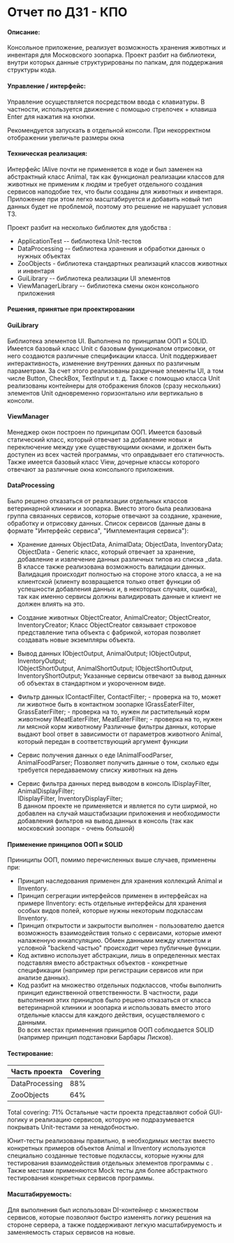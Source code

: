 
# Отчет по ДЗ1 - КПО
#### Описание:
Консольное приложение, реализует возможность хранения животных и инвентаря для Московского зоопарка.
Проект разбит на библиотеки, внутри которых данные структурированы по папкам, для поддержания структуры кода. 

#### Управление / интерфейс:
Управление осуществляется посредством ввода с клавиатуры. В частности, используется движение с помощью стрелочек + клавиша Enter для нажатия на кнопки. 

Рекомендуется запускать в отдельной консоли. При некорректном отображении увеличьте размеры окна
#### Техническая реализация:
Интерфейс IAlive почти не применяется в коде и был заменен на абстрактный класс Animal, так как функционал реализации классов для животных не применим к людям и требует отдельного создания сервисов наподобие тех, что были созданы для животных и инвентаря. Приложение при этом легко масштабируется и добавить новый тип данных будет не проблемой, поэтому это решение не нарушает условия ТЗ.

Проект разбит на несколько библиотек для удобства :
* ApplicationTest -- библиотека Unit-тестов
* DataProcessing -- библиотека хранения и обработки данных о нужных объектах
* ZooObjects - библиотека стандартных реализаций классов животных и инвентаря
* GuiLibrary -- библиотека реализации UI элементов 
* ViewManagerLibrary -- библиотека смены окон консольного приложения

#### Решения, принятые при проектировании

#### GuiLibrary
Библиотека элементов UI. Выполнена по принципам ООП и SOLID. Имеется базовый класс Unit с базовым функционалом отрисовки, от него создаются различные спецификации класса. Unit поддерживает интерактивность, изменение внутренних данных по различным параметрам. За счет этого реализованы раздичные элементы UI, а том числе Button, CheckBox, TextInput и т. д. Также с помощью класса Unit реализованы контейнеры для отображения блоков (сразу нескольких) элементов Unit одновременно горизонтально или вертикально в консоли. 
#### ViewManager
Менеджер окон построен по принципам ООП. Имеется базовый статический класс, который отвечает за добавление новых и переключение между уже существующими окнами, и должен быть доступен из всех частей программы, что оправдывает его статичность. Также имеется базовый класс View, дочерные классы которого отвечают за различные окна консольного приложения. 
#### DataProcessing
Было решено отказаться от реализации отдельных классов ветеринарной клиники и зоопарка. Вместо этого была реализована группа связанных сервисов, которые отвечают за создание, хранение, обработку и отрисовку данных. Список сервисов (данные даны в формате "Интерфейс сервиса", "Имплементация сервиса"):
* Хранение данных
ObjectData<Animal>, AnimalData;
ObjectData<IInventory>, InventoryData;
ObjectData<T> - Generic класс, который отвечает за хранение, добавление и извлечение данных различных типов из списка _data. В классе также реализована возможность валидации данных. Валидация происходит полностью на стороне этого класса, а не на клиентской (клиенту возвращается только ответ функции об успешности добавления данных и, в некоторых случаях, ошибка), так как именно сервисы должны валидировать данные и клиент не должен влиять на это.

* Создание животных
ObjectCreator<IAnimalFabric>, AnimalCreator;
ObjectCreator<IInventoryFabric>, InventoryCreator;
Класс ObjectCreator<T> связывает строковое представление типа объекта с  фабрикой, которая позволяет создавать новые экземпляры объекта.
        
* Вывод данных
IObjectOutput<Animal>, AnimalOutput;
IObjectOutput<IInventory>, InventoryOutput;  
IObjectShortOutput<Animal>, AnimalShortOutput;
IObjectShortOutput<IInventory>, InventoryShortOutput;
Указанные сервисы отвечают за вывод данных об объектах в стандартном и укороченном виде. 

* Фильтр данных
IContactFilter, ContactFilter; - проверка на то, может ли животное быть в контактном зоопарке
IGrassEaterFilter, GrassEaterFilter; - проверка на то, нужен ли растительный корм животному
IMeatEaterFilter, MeatEaterFilter; - проверка на то, нужен ли мясной корм животному
Различные фильтры данных, которые выдают bool ответ в зависимости от параметров животного Animal, который передан в соответствующий аргумент функции

* Сервис получения данных о еде
IAnimalFoodParser, AnimalFoodParser;
Позволяет получить данные о том, сколько еды требуется передаваемому списку животных на день
 
 * Сервис фильтра данных перед выводом в консоль
IDisplayFilter<Animal>, AnimalDisplayFilter;  
IDisplayFilter<IInventory>, InventoryDisplayFilter;  
В данном проекте не применяется и является по сути ширмой, но добавлен на случай машстабизации приложения и необходимости добавления фильтров на вывод данных в консоль (так как московский зоопарк - очень большой)

#### Применение принципов ООП и SOLID
Приниципы ООП, помимо перечисленных выше случаев, применены при:
* Принцип наследования применен для хранения коллекций Animal и IInventory.
* Принцип сегрегации интерфейсов применен в интерфейсах на примере IInventory: есть отдельные интерфейсы для хранения особых видов полей, которые нужны некоторым подклассам IInventory.
* Принцип открытости и закрытости выполнен - пользователю дается возможность взаимодействия только с сервисами, которые имеют налаженную инкапсуляцию. Обмен данными между клиентом и условной "backend частью" происходит через публичные функции.  
* Код активно использует абстракции, лишь в определенных местах подставляя вместо абстрактных объектов - конкретные спецификации (например при регистрации сервисов или при анализе данных).
* Код разбит на множество отдельных подклассов, чтобы выполнить принцип единственной ответственности. В частности, ради выполнения этих приницпов было решено отказаться от класса ветеринарной клиники и зоопарка и использовать вместо этого отдельные классы для каждого действия, осуществляемого с данными.  
Во всех местах применения принципов ООП соблюдается SOLID (например принцип подстановки Барбары Лисков). 

#### Тестирование:
|Часть проекта|Covering|
|--|--|
|DataProcessing|88%|
|ZooObjects|64%|
Total covering: 71%
Остальные части проекта представляют собой GUI-логику и реализацию сервисов, которую не подразумевается покрывать Unit-тестами за ненадобностью.

Юнит-тесты реализованы правильно, в необходимых местах вместо конкретных примеров объектов Animal и IInventory используются специально созданные тестовые подклассы, которые нужны для тестирования взаимодействия отдельных элементов программы с . Также местами применяются Mock тесты для более абстрактного тестирования конкретных сервисов программы.

#### Масштабируемость:
Для выполнения был использован DI-контейнер с множеством сервисов, которые позволяют быстро изменять логику решения на стороне сервера, а также поддерживают легкую масштабируемость и заменяемость старых сервисов на новые. 
